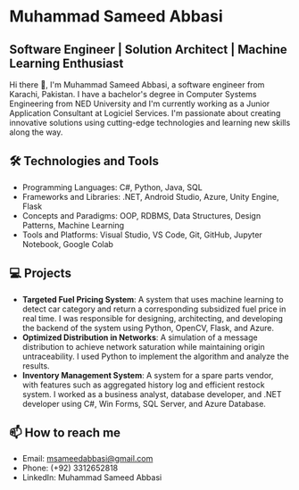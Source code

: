# Muhammad Sameed Abbasi
## Software Engineer | Solution Architect | Machine Learning Enthusiast

Hi there 👋, I'm Muhammad Sameed Abbasi, a software engineer from Karachi, Pakistan. I have a bachelor's degree in Computer Systems Engineering from NED University and I'm currently working as a Junior Application Consultant at Logiciel Services. I'm passionate about creating innovative solutions using cutting-edge technologies and learning new skills along the way.

## 🛠️ Technologies and Tools
- Programming Languages: C#, Python, Java, SQL
- Frameworks and Libraries: .NET, Android Studio, Azure, Unity Engine, Flask
- Concepts and Paradigms: OOP, RDBMS, Data Structures, Design Patterns, Machine Learning
- Tools and Platforms: Visual Studio, VS Code, Git, GitHub, Jupyter Notebook, Google Colab

## 💻 Projects
- **Targeted Fuel Pricing System**: A system that uses machine learning to detect car category and return a corresponding subsidized fuel price in real time. I was responsible for designing, architecting, and developing the backend of the system using Python, OpenCV, Flask, and Azure.
- **Optimized Distribution in Networks**: A simulation of a message distribution to achieve network saturation while maintaining origin untraceability. I used Python to implement the algorithm and analyze the results.
- **Inventory Management System**: A system for a spare parts vendor, with features such as aggregated history log and efficient restock system. I worked as a business analyst, database developer, and .NET developer using C#, Win Forms, SQL Server, and Azure Database.

## 📫 How to reach me
- Email: msameedabbasi@gmail.com
- Phone: (+92) 3312652818
- LinkedIn: Muhammad Sameed Abbasi
